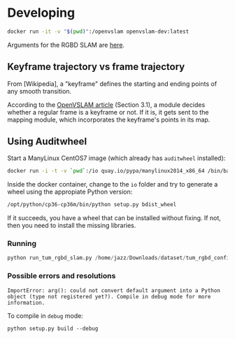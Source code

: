 # Developing

```bash
docker run -it -v "$(pwd)":/openvslam openvslam-dev:latest
```

Arguments for the RGBD SLAM are [here](https://openvslam.readthedocs.io/en/master/simple_tutorial.html#tracking-and-mapping).

## Keyframe trajectory vs frame trajectory

From [Wikipedia], a "keyframe" defines the starting and ending points of any smooth transition. 

According to the [OpenVSLAM article](https://arxiv.org/pdf/1910.01122.pdf) (Section 3.1), a module decides whether a regular frame is a keyframe or not. If it is, it gets sent to the mapping module, which incorporates the keyframe's points in its map.

## Using Auditwheel

Start a ManyLinux CentOS7 image (which already has `auditwheel` installed): 

```bash
docker run -i -t -v `pwd`:/io quay.io/pypa/manylinux2014_x86_64 /bin/bash
``` 

Inside the docker container, change to the `io` folder and try to generate a wheel using the appropiate Python version:

```bash
/opt/python/cp36-cp36m/bin/python setup.py bdist_wheel
```

If it succeeds, you have a wheel that can be installed without fixing. If not, then you need to install the missing libraries.

### Running

```python
python run_tum_rgbd_slam.py /home/jazz/Downloads/dataset/tum_rgbd_config.yaml /home/jazz/Downloads/dataset/orb_vocab.dbow2 /home/jazz/Projects/FEUP/ProDEI/simusafe/python-modules/output/tum_dataset 1 False True True /home/jazz/Projects/FEUP/ProDEI/simusafe/python-modules/output/test/map.msg
```

### Possible errors and resolutions

`ImportError: arg(): could not convert default argument into a Python object (type not registered yet?). Compile in debug mode for more information.`

To compile in `debug` mode:

`python setup.py build --debug`